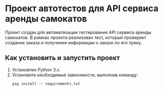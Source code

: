 # Проект автотестов для API сервиса аренды самокатов

Проект создан для автоматизации тестирования API сервиса аренды самокатов. В рамках проекта реализован тест, который проверяет создание заказа и получение информации о заказе по его треку.

## Как установить и запустить проект

1. Установлен Python 3.x.
2. Установите необходимые зависимости, выполнив команду:
   ```bash
   pip install -r requirements.txt
